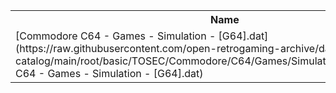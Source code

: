 <table>
<tr><th>Name</th><th>Size</th></tr>
<tr><td>
[Commodore C64 - Games - Simulation - [G64].dat](https://raw.githubusercontent.com/open-retrogaming-archive/dat-catalog/main/root/basic/TOSEC/Commodore/C64/Games/Simulation/[G64]/Commodore C64 - Games - Simulation - [G64].dat)
</td><td>108713</td></tr>
</table>
